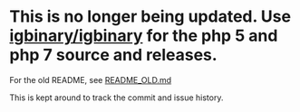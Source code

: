 # This is no longer being updated. Use [igbinary/igbinary](https://github.com/igbinary/igbinary) for the php 5 and php 7 source and releases.

For the old README, see [README\_OLD.md](./README_OLD.md)

This is kept around to track the commit and issue history.

